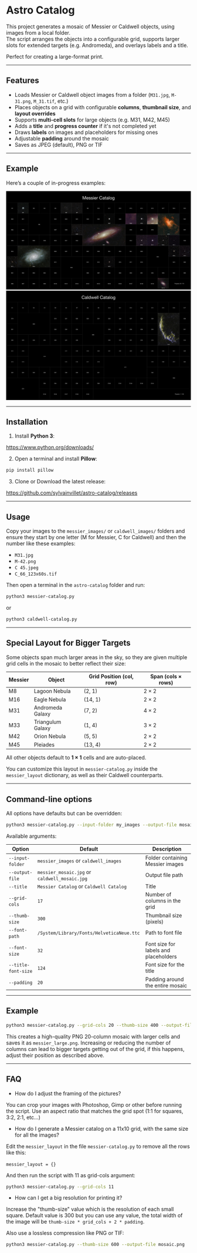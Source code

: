 # Astro Catalog

This project generates a mosaic of Messier or Caldwell objects, using images from a local folder.  
The script arranges the objects into a configurable grid, supports larger slots for extended targets (e.g. Andromeda), and overlays labels and a title.  

Perfect for creating a large-format print.

---

## Features

- Loads Messier or Caldwell object images from a folder (`M31.jpg`, `M-31.png`, `M_31.tif`, etc.)
- Places objects on a grid with configurable **columns**, **thumbnail size**, and **layout overrides**
- Supports **multi-cell slots** for large objects (e.g. M31, M42, M45)
- Adds a **title** and **progress counter** if it's not completed yet
- Draws **labels** on images and placeholders for missing ones
- Adjustable **padding** around the mosaic
- Saves as JPEG (default), PNG or TIF

---

## Example

Here’s a couple of in-progress examples:

![Messier](messier_mosaic.jpg)
![Caldwell](caldwell_mosaic.jpg)

---

## Installation

1. Install **Python 3**:

https://www.python.org/downloads/

2. Open a terminal and install **Pillow**:

```bash
pip install pillow
````

3. Clone or Download the latest release:

https://github.com/sylvainvillet/astro-catalog/releases
   
---

## Usage

Copy your images to the `messier_images/` or `caldwell_images/` folders and ensure they start by one letter (M for Messier, C for Caldwell) and then the number like these examples:

* `M31.jpg`
* `M-42.png`
* `C 45.jpeg`
* `C_66_123x60s.tif`

Then open a terminal in the `astro-catalog` folder and run:

```bash
python3 messier-catalog.py
```

or

```bash
python3 caldwell-catalog.py
```

---

## Special Layout for Bigger Targets

Some objects span much larger areas in the sky, so they are given multiple grid cells in the mosaic to better reflect their size:

| Messier | Object               | Grid Position (col, row) | Span (cols × rows) |
|---------|----------------------|---------------------------|--------------------|
| M8      | Lagoon Nebula        | (2, 1)                    | 2 × 2              |
| M16     | Eagle Nebula         | (14, 1)                   | 2 × 2              |
| M31     | Andromeda Galaxy     | (7, 2)                    | 4 × 2              |
| M33     | Triangulum Galaxy    | (1, 4)                    | 3 × 2              |
| M42     | Orion Nebula         | (5, 5)                    | 2 × 2              |
| M45     | Pleiades             | (13, 4)                   | 2 × 2              |

All other objects default to **1 × 1** cells and are auto-placed.

You can customize this layout in `messier-catalog.py` inside the `messier_layout` dictionary, as well as their Caldwell counterparts.

---

## Command-line options

All options have defaults but can be overridden:

```bash
python3 messier-catalog.py --input-folder my_images --output-file mosaic.jpg --grid-cols 20
```

Available arguments:

| Option              | Default                                       | Description                            |
| ------------------- | ----------------------------------------------| -------------------------------------- |
| `--input-folder`    | `messier_images` or `caldwell_images`         | Folder containing Messier images       |
| `--output-file`     | `messier_mosaic.jpg` or `caldwell_mosaic.jpg` | Output file path                       |
| `--title`           | `Messier Catalog` or `Caldwell Catalog`       | Title                                  |
| `--grid-cols`       | `17`                                          | Number of columns in the grid          |
| `--thumb-size`      | `300`                                         | Thumbnail size (pixels)                |
| `--font-path`       | `/System/Library/Fonts/HelveticaNeue.ttc`     | Path to font file                      |
| `--font-size`       | `32`                                          | Font size for labels and placeholders  |
| `--title-font-size` | `124`                                         | Font size for the title                |
| `--padding`         | `20`                                          | Padding around the entire mosaic       |

---

## Example

```bash
python3 messier-catalog.py --grid-cols 20 --thumb-size 400 --output-file messier_large.png
```

This creates a high-quality PNG 20-column mosaic with larger cells and saves it as `messier_large.png`.
Increasing or reducing the number of columns can lead to bigger targets getting out of the grid, if this happens, adjust their position as described above.

---

## FAQ

- How do I adjust the framing of the pictures?

You can crop your images with Photoshop, Gimp or other before running the script. Use an aspect ratio that matches the grid spot (1:1 for squares, 3:2, 2:1, etc...)

- How do I generate a Messier catalog on a 11x10 grid, with the same size for all the images?

Edit the `messier_layout` in the file `messier-catalog.py` to remove all the rows like this:

`messier_layout = {}`

And then run the script with 11 as grid-cols argument:

```bash
python3 messier-catalog.py --grid-cols 11
```

- How can I get a big resolution for printing it?

Increase the "thumb-size" value which is the resolution of each small square. Default value is 300 but you can use any value, the total width of the image will be `thumb-size * grid_cols + 2 * padding`.

Also use a lossless compression like PNG or TIF:

```bash
python3 messier-catalog.py --thumb-size 600 --output-file mosaic.png
```

